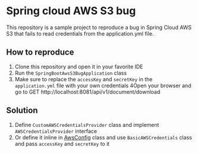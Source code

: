 # Spring cloud AWS S3 bug

This repository is a sample project to reproduce a bug in Spring Cloud AWS S3 that fails to read credentials from
the application.yml file.

## How to reproduce

1. Clone this repository and open it in your favorite IDE
2. Run the `SpringBootAwsS3BugApplication` class
3. Make sure to replace the `accessKey` and `secretKey` in the `application.yml` file with your own credentials
   4Open your browser and go to GET http://localhost:8081/api/v1/document/download

## Solution

1. Define `CustomAWSCredentialsProvider` class and implement `AWSCredentialsProvider` interface
2. Or define it inline in [AwsConfig](com/pj/config/AwsConfig.java) class and use `BasicAWSCredentials` class and
   pass `accessKey` and `secretKey` to it
